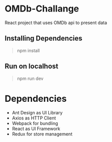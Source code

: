 # OMDb-Challange

React project that uses OMDb api to present data

## Installing Dependencies

> npm install

## Run on localhost

> npm run dev

# Dependencies

- Ant Design as UI Library
- Axios as HTTP Client
- Webpack for bundling
- React as UI Framework
- Redux for store management
